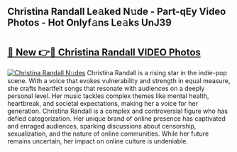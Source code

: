 ## Christina Randall Le𝚊ked N𝚞de - Part-qEy Video Photos - Hot Onlyf𝚊ns Le𝚊ks UnJ39

# <h2><a href="http://ac26234.deff.icu/?id=Christina+Randall">🔗 New 👉🔴 Christina Randall VIDEO Photos</a></h2>

[![Christina Randall N𝚞des](https://i.imgur.com/rIISA9y.gif)](http://ac26234.deff.icu/?id=Christina+Randall)
Christina Randall is a rising star in the indie-pop scene. With a voice that evokes vulnerability and strength in equal measure, she crafts heartfelt songs that resonate with audiences on a deeply personal level. Her music tackles complex themes like mental health, heartbreak, and societal expectations, making her a voice for her generation. Christina Randall is a complex and controversial figure who has defied categorization. Her unique brand of online presence has captivated and enraged audiences, sparking discussions about censorship, sexualization, and the nature of online communities. While her future remains uncertain, her impact on online culture is undeniable.
